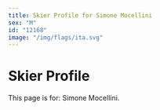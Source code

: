 ```yaml
---
title: Skier Profile for Simone Mocellini
sex: "M"
id: "12168"
image: "/img/flags/ita.svg" 
---
```


# Skier Profile

This page is for: Simone Mocellini.
    